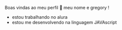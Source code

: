  Boas vindas ao meu perfil 💙
 meu nome e gregory !
 * estou trabalhando no alura
 * estou me desenvolvendo na linguagem JAVAscript 
